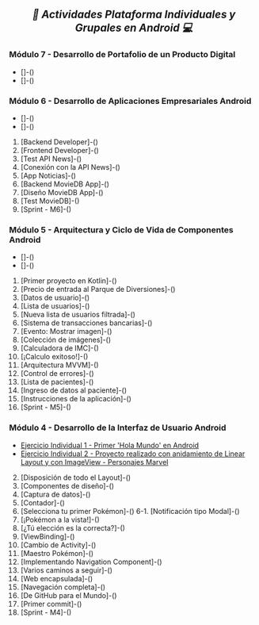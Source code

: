 **_<h2 align="center">:vulcan_salute: Actividades Plataforma Individuales y Grupales en Android :computer:</h2>_**
**<h3>Módulo 7 - Desarrollo de Portafolio de un Producto Digital</h3>**
 
- []-()
- []-()

**<h3>Módulo 6 -  Desarrollo de Aplicaciones Empresariales Android</h3>**

- []-()
- []-()
1. [Backend Developer]-()
2. [Frontend Developer]-()
3. [Test API News]-()
4. [Conexión con la API News]-()
5. [App Noticias]-()
6. [Backend MovieDB App]-()
7. [Diseño MovieDB App]-()
8. [Test MovieDB]-()
9. [Sprint - M6]-()

**<h3>Módulo 5 - Arquitectura y Ciclo de Vida de Componentes Android</h3>**

- []-()
- []-()
1. [Primer proyecto en Kotlin]-()
2. [Precio de entrada al Parque de Diversiones]-()
3. [Datos de usuario]-()
4. [Lista de usuarios]-()
5. [Nueva lista de usuarios filtrada]-()
6. [Sistema de transacciones bancarias]-()
7. [Evento: Mostrar imagen]-()
8. [Colección de imágenes]-()
9. [Calculadora de IMC]-()
10. [¡Calculo exitoso!]-()
11. [Arquitectura MVVM]-()
12. [Control de errores]-()
13. [Lista de pacientes]-()
14. [Ingreso de datos al paciente]-()
15. [Instrucciones de la aplicación]-()
16. [Sprint - M5]-()

**<h3>Módulo 4 - Desarrollo de la Interfaz de Usuario Android</h3>**

- [Ejercicio Individual 1 - Primer 'Hola Mundo' en Android](https://github.com/KathyAlde21/hola_mundo_android)
- [Ejercicio Individual 2 - Proyecto realizado con anidamiento de Linear Layout y con ImageView - Personajes Marvel](https://github.com/KathyAlde21/individual_dos_marvel)

2. [Disposición de todo el Layout]-()
3. [Componentes de diseño]-()
4. [Captura de datos]-()
5. [Contador]-()
6. [Selecciona tu primer Pokémon]-()
6-1. [Notificación tipo Modal]-()
7. [¡Pokémon a la vista!]-()
8. [¿Tú elección es la correcta?]-()
9. [ViewBinding]-()
10. [Cambio de Activity]-()
11. [Maestro Pokémon]-()
12. [Implementando Navigation Component]-()
13. [Varios caminos a seguir]-()
14. [Web encapsulada]-()
15. [Navegación completa]-()
16. [De GitHub para el Mundo]-()
17. [Primer commit]-()
18. [Sprint - M4]-()

